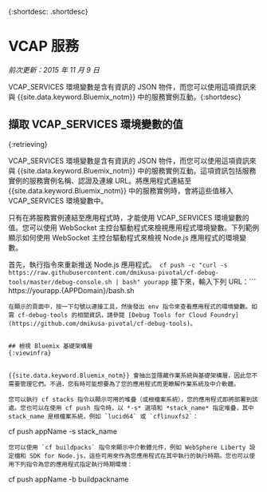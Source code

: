 
{:shortdesc: .shortdesc}

# VCAP 服務

*前次更新：2015 年 11 月 9 日*


VCAP_SERVICES 環境變數是含有資訊的 JSON 物件，而您可以使用這項資訊來與
{{site.data.keyword.Bluemix_notm}} 中的服務實例互動。{:shortdesc}


## 擷取 VCAP_SERVICES 環境變數的值
{:retrieving}

VCAP_SERVICES 環境變數是含有資訊的 JSON 物件，而您可以使用這項資訊來與
{{site.data.keyword.Bluemix_notm}} 中的服務實例互動。這項資訊包括服務實例的服務實例名稱、認證及連線 URL。將應用程式連結至 {{site.data.keyword.Bluemix_notm}} 中的服務實例時，會將這些值移入 VCAP_SERVICES 環境變數中。

只有在將服務實例連結至應用程式時，才能使用 VCAP_SERVICES 環境變數的值。您可以使用 WebSocket 主控台驅動程式來檢視應用程式環境變數。下列範例顯示如何使用 WebSocket 主控台驅動程式來檢視 Node.js 應用程式的環境變數。

首先，執行指令來重新推送 Node.js 應用程式。```
cf push -c "curl -s https://raw.githubusercontent.com/dmikusa-pivotal/cf-debug-tools/master/debug-console.sh | bash" yourapp```
接下來，輸入下列 URL：```
https://yourapp.{APPDomain}/bash.sh
```
在顯示的頁面中，按一下勾號以連接工具，然後發出 env 指令來查看應用程式的環境變數。如需 cf-debug-tools 的相關資訊，請參閱 [Debug Tools for Cloud Foundry](https://github.com/dmikusa-pivotal/cf-debug-tools)。


## 檢視 Bluemix 基礎架構層
{:viewinfra}


{{site.data.keyword.Bluemix_notm}} 會抽出並隱藏作業系統與基礎架構層，因此您不需要管理它們。不過，您有時可能想要為了您的應用程式而更瞭解作業系統及中介軟體。

您可以執行 cf stacks 指令以顯示可用的堆疊（或根檔案系統），您的應用程式即將部署到該處。您也可以在使用 cf push 指令時，以 *-s* 選項和 *stack_name* 指定堆疊，其中 stack_name 是根檔案系統，例如 `lucid64` 或 `cflinuxfs2`：
```
cf push appName -s stack_name
```
您可以使用 `cf buildpacks` 指令來顯示中介軟體元件，例如 WebSphere Liberty 設定檔和 SDK for Node.js，這些可用來作為您應用程式在其中執行的執行時期。您也可以使用下列指令為您的應用程式指定執行時期環境：
```
cf push appName -b buildpackname
```
